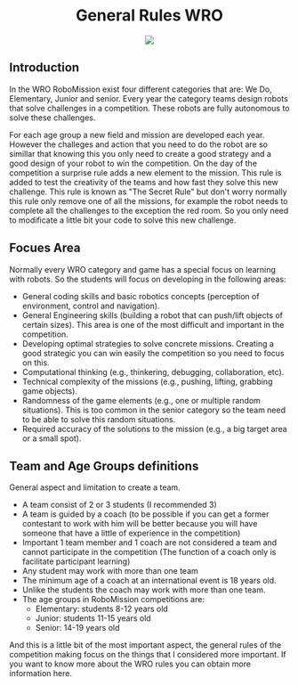 <h1 align="center"> General Rules WRO </h1>

<p align="center">
  <img src="https://user-images.githubusercontent.com/101992463/212520897-65bacae6-d6fe-45b1-bbce-4e3c063a9ae4.jpg">
</p>

<h2>Introduction</h2>

In the WRO RoboMission exist four different categories that are: We Do, Elementary, Junior and senior. Every year the category teams design robots that solve challenges in a competition. These robots are fully autonomous to solve these challenges. 
 
For each age group a new field and mission are developed each year.  However the challeges and action that you need to do the robot are so simillar that knowing this you only need to create a good strategy and a good design of your robot to win the competition. On the day of the competition a surprise rule adds a new element to the mission. This rule is added to test the creativity of the teams and how fast they solve this new challenge. This rule is known as "The Secret Rule" but don't worry normally this rule only remove one of all the missions, for example the robot needs to complete all the challenges to the exception the red room. So you only need to modificate a little bit your code to solve this new challenge. 

<h2>Focues Area</h2>

Normally every WRO category and game has a special focus on learning with robots. So the students will focus on developing in the following areas:
 
- General coding skills and basic robotics concepts (perception of environment, control and navigation).
- General Engineering skills (building a robot that can push/lift objects of certain sizes). This area is one of the most difficult and important in the competition. 
- Developing optimal strategies to solve concrete missions. Creating a good strategic you can win easily the competition so you need to focus on this. 
- Computational thinking (e.g., thinkering, debugging, collaboration, etc).
- Technical complexity of the missions (e.g., pushing, lifting, grabbing game objects).
- Randomness of the game elements (e.g., one or multiple random situations). This is too common in the senior category so the team need to be able to solve this random situations. 
- Required accuracy of the solutions to the mission (e.g., a big target area or a small spot).

<h2>Team and Age Groups definitions</h2>

General aspect and limitation to create a team. 
 
* A team consist of 2 or 3 students (I recommended 3)
* A team is guided by a coach (to be possible if you can get a former contestant to work with him will be better because you will have someone that have a little of experience in the competition)
* Important 1 team member and 1 coach are not considered a team and cannot participate in the competition (The function of a coach only is facilitate participant learning)
* Any student may work with more than one team
* The minimum age of a coach at an international event is 18 years old.
* Unlike the students the coach may work with more than one team.
* The age groups in RoboMission competitions are:
  * Elementary: students 8-12 years old
  * Junior: students 11-15 years old
  * Senior: 14-19 years old
 
And this is a little bit of the most important aspect, the general rules of the competition making focus on the things that I considered more important. If you want to know more about the WRO rules you can obtain more information here. 





